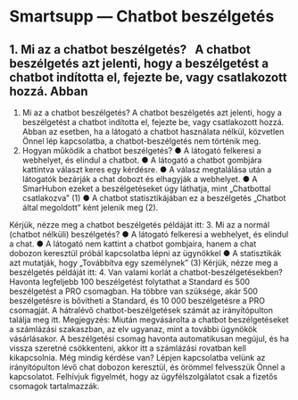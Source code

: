 # Smartsupp — Chatbot beszélgetés
## 1. Mi az a chatbot beszélgetés?   A chatbot beszélgetés azt jelenti, hogy a beszélgetést a chatbot indította el, fejezte be, vagy csatlakozott hozzá. Abban
1. Mi az a chatbot beszélgetés?
A chatbot beszélgetés azt jelenti, hogy a beszélgetést a chatbot indította el, fejezte be, vagy csatlakozott hozzá. Abban az esetben, ha a látogató a chatbot használata nélkül, közvetlen Önnel lép kapcsolatba, a chatbot-beszélgetés nem történik meg.
2. Hogyan működik a chatbot beszélgetés?
● A látogató felkeresi a webhelyet, és elindul a chatbot.
● A látogató a chatbot gombjára kattintva választ keres egy kérdésre. 
● A válasz megtalálása után a látogatók bezárják a chat dobozt és elhagyják a webhelyet.
● A SmarHubon ezeket a beszélgetéseket úgy láthatja, mint „Chatbottal csatlakozva” (1)
● A chatbot statisztikájában ez a beszélgetés „Chatbot által megoldott” ként jelenik meg (2). 

Kérjük, nézze meg a chatbot beszélgetés példáját itt:
3. Mi az a normál (chatbot nélküli) beszélgetés?
● A látogató felkeresi a webhelyet, és elindul a chat.
● A látogató nem kattint a chatbot gombjaira, hanem a chat dobozon keresztül próbál kapcsolatba lépni az ügynökkel
● A statisztikák azt mutatják, hogy „Továbbítva egy személynek” (3)
Kérjük, nézze meg a beszélgetés példáját itt:
4. Van valami korlát a chatbot-beszélgetésekben?
Havonta legfeljebb 100 beszélgetést folytathat a Standard és 500 beszélgetést a PRO csomagban. Ha többre van szüksége, akár 500 beszélgetésre is bővítheti a Standard, és 10 000 beszélgetésre a PRO csomagját. A hátralévő chatbot-beszélgetések számát az irányítópulton találja meg itt.
Megjegyzés: Miután megvásárolta a chatbot beszélgetéseket a számlázási szakaszban, az elv ugyanaz, mint a további ügynökök vásárlásakor. A beszélgetési csomag havonta automatikusan megújul, és ha vissza szeretné csökkenteni, akkor itt a számlázási rovatban kell kikapcsolnia.
Még mindig kérdése van? Lépjen kapcsolatba velünk az irányítópulton lévő chat dobozon keresztül, és örömmel felvesszük Önnel a kapcsolatot. Felhívjuk figyelmét, hogy az ügyfélszolgálatot csak a fizetős csomagok tartalmazzák.

